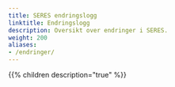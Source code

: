 ```yaml
---
title: SERES endringslogg
linktitle: Endringslogg
description: Oversikt over endringer i SERES.
weight: 200
aliases:
- /endringer/
---
```


{{% children description="true" %}}